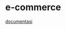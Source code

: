 # e-commerce

[documentasi](https://documenter.getpostman.com/view/9584693/SWT8hfKN?version=latest)
